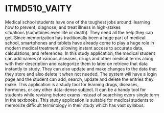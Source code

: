 # ITMD510_VAITY

Medical school students have one of the toughest jobs around: learning how to prevent, diagnose, and treat illness in high-stakes  
situations (sometimes even life or death). They need all the help they can get. Since memorization has traditionally been a huge part of 
medical school, smartphones and tablets have already come to play a huge role in modern medical treatment, allowing instant access to 
accurate data, calculations, and references. In this study application, the medical student can add names of various diseases, drugs and 
other medical terms along with their description and categorize them to later on retrieve that data instantly to study. They can also 
update and make changes to the data that they store and also delete it when not needed. The system will have a login page and the student 
can add, search, update and delete the entries they make. This application is a study tool for learning drugs, diseases, hormones, or any 
other data-dense subject. It can be a handy tool for students while revising before exams instead of searching every single term in the 
textbooks. This study application is suitable for medical students to memorize difficult terminology in their study which has vast 
syllabus.
